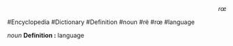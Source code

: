 
<div align="right"><i>rœ</i></div>

#Encyclopedia #Dictionary #Definition #noun #rë #rœ #language

*noun*
**Definition :** language